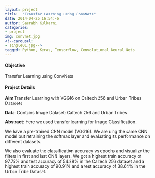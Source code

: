```yaml
---
layout: project
title:  "Transfer Learning using ConvNets"
date: 2014-04-25 16:54:46
author: Saurabh Kulkarni
categories:
- project
img: convnet.jpg
<!--carousel:
- single01.jpg-->
tagged: Python, Keras, Tensorflow, Convolutional Neural Nets
---
```

#### Objective
Transfer Learning using ConvNets

#### Project Details
**Aim** Transfer Learning with VGG16 on Caltech 256 and Urban Tribes Datasets

**Data**: Contains Image Dataset: Caltech 256 and Urban Tribes

**Abstract**:
Here we used transfer learning for Image Classification. 

We have a pre-trained CNN model (VGG16). We are uing the same CNN model but retraining the softmax layer and evaluating its performance on different datasets. 

We also evaluate the classification accuracy vs epochs and visualize the filters in first and last CNN layers. We got a highest train accuracy of 97.75% and test accuracy of 54.88% in the Caltech 256 dataset and a highest train accuracy of 90.91% and a test accuracy of 38.64% in the Urban Tribe Dataset.
